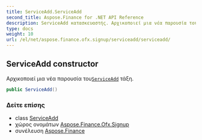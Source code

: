 ```yaml
---
title: ServiceAdd.ServiceAdd
second_title: Aspose.Finance for .NET API Reference
description: ServiceAdd κατασκευαστής. Αρχικοποιεί μια νέα παρουσία τουServiceAdd τάξη.
type: docs
weight: 10
url: /el/net/aspose.finance.ofx.signup/serviceadd/serviceadd/
---
```

## ServiceAdd constructor

Αρχικοποιεί μια νέα παρουσία του[`ServiceAdd`](../) τάξη.

```csharp
public ServiceAdd()
```

### Δείτε επίσης

* class [ServiceAdd](../)
* χώρος ονομάτων [Aspose.Finance.Ofx.Signup](../../serviceadd/)
* συνέλευση [Aspose.Finance](../../../)


